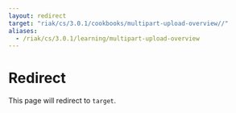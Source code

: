 ```yaml
---
layout: redirect
target: "riak/cs/3.0.1/cookbooks/multipart-upload-overview//"
aliases:
  - /riak/cs/3.0.1/learning/multipart-upload-overview
---
```


# Redirect

This page will redirect to `target`.
